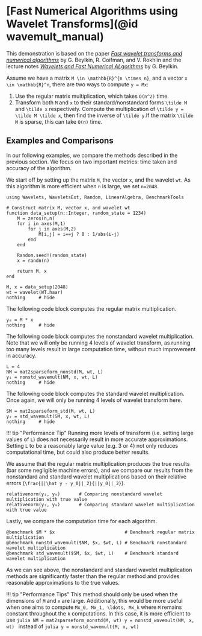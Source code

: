 # [Fast Numerical Algorithms using Wavelet Transforms](@id wavemult_manual)
This demonstration is based on the paper *[Fast wavelet transforms and numerical algorithms](https://onlinelibrary.wiley.com/doi/abs/10.1002/cpa.3160440202)* by G. Beylkin, R. Coifman, and V. Rokhlin and the lecture notes *[Wavelets and Fast Numerical ALgorithms](https://arxiv.org/abs/comp-gas/9304004)* by G. Beylkin.

Assume we have a matrix ``M \in \mathbb{R}^{n \times n}``, and a vector ``x \in \mathbb{R}^n``, there are two ways to compute ``y = Mx``:  

1) Use the regular matrix multiplication, which takes ``O(n^2)`` time.
2) Transform both ``M`` and ``x`` to their standard/nonstandard forms ``\tilde M`` and ``\tilde x`` respectively. Compute the multiplication of ``\tilde y = \tilde M \tilde x``, then find the inverse of ``\tilde y``.If the matrix ``\tilde M`` is sparse, this can take ``O(n)`` time.

## Examples and Comparisons
In our following examples, we compare the methods described in the previous section. We focus on two important metrics: time taken and accuracy of the algorithm.

We start off by setting up the matrix `M`, the vector `x`, and the wavelet `wt`. As this algorithm is more efficient when ``n`` is large, we set ``n=2048``.
```@example wavemult
using Wavelets, WaveletsExt, Random, LinearAlgebra, BenchmarkTools

# Construct matrix M, vector x, and wavelet wt
function data_setup(n::Integer, random_state = 1234)
    M = zeros(n,n)
    for i in axes(M,1)
        for j in axes(M,2)
            M[i,j] = i==j ? 0 : 1/abs(i-j)
        end
    end

    Random.seed!(random_state)
    x = randn(n)

    return M, x
end

M, x = data_setup(2048)
wt = wavelet(WT.haar)
nothing     # hide
```

The following code block computes the regular matrix multiplication.
```@example wavemult
y₀ = M * x
nothing     # hide
```

The following code block computes the nonstandard wavelet multiplication. Note that we will only be running 4 levels of wavelet transform, as running too many levels result in large computation time, without much improvement in accuracy.
```@example wavemult
L = 4
NM = mat2sparseform_nonstd(M, wt, L)
y₁ = nonstd_wavemult(NM, x, wt, L)
nothing     # hide
```

The following code block computes the standard wavelet multiplication. Once again, we will only be running 4 levels of wavelet transform here.
```@example wavemult
SM = mat2sparseform_std(M, wt, L)
y₂ = std_wavemult(SM, x, wt, L)
nothing     # hide
```

!!! tip "Performance Tip"
    Running more levels of transform (i.e. setting large values of `L`) does not necessarily result in more accurate approximations. Setting `L` to be a reasonably large value (e.g. 3 or 4) not only reduces computational time, but could also produce better results.

We assume that the regular matrix multiplication produces the true results (bar some negligible machine errors), and we compare our results from the nonstandard and standard wavelet multiplications based on their relative errors (``\frac{||\hat y - y_0||_2}{||y_0||_2}``).
```@repl wavemult
relativenorm(y₁, y₀)       # Comparing nonstandard wavelet multiplication with true value
relativenorm(y₂, y₀)       # Comparing standard wavelet multiplication with true value
```

Lastly, we compare the computation time for each algorithm.
```@repl wavemult
@benchmark $M * $x                          # Benchmark regular matrix multiplication
@benchmark nonstd_wavemult($NM, $x, $wt, L) # Benchmark nonstandard wavelet multiplication
@benchmark std_wavemult($SM, $x, $wt, L)    # Benchmark standard wavelet multiplication
```

As we can see above, the nonstandard and standard wavelet multiplication methods are significantly faster than the regular method and provides reasonable approximations to the true values.

!!! tip "Performance Tips"
    This method should only be used when the dimensions of ``M`` and ``x`` are large. Additionally, this would be more useful when one aims to compute ``Mx_0, Mx_1, \ldots, Mx_k`` where ``M`` remains constant throughout the ``k`` computations. In this case, it is more efficient to use 
    ```julia
    NM = mat2sparseform_nonstd(M, wt)
    y = nonstd_wavemult(NM, x, wt)
    ```
    instead of
    ```julia
    y = nonstd_wavemult(M, x, wt)
    ```
